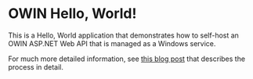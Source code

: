 # OWIN Hello, World!
This is a Hello, World application that demonstrates how to self-host an OWIN ASP.NET Web API that is managed as a Windows service.

For much more detailed information, see [this blog post](https://blog.uship.com/shippingcode/self-hosting-a-net-api-choosing-between-owin-with-asp-net-web-api-and-asp-net-core-mvc-1-0) that describes the process in detail.
